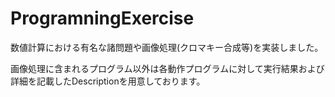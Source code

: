 # ProgramningExercise

数値計算における有名な諸問題や画像処理(クロマキー合成等)を実装しました。

画像処理に含まれるプログラム以外は各動作プログラムに対して実行結果および詳細を記載したDescriptionを用意しております。

